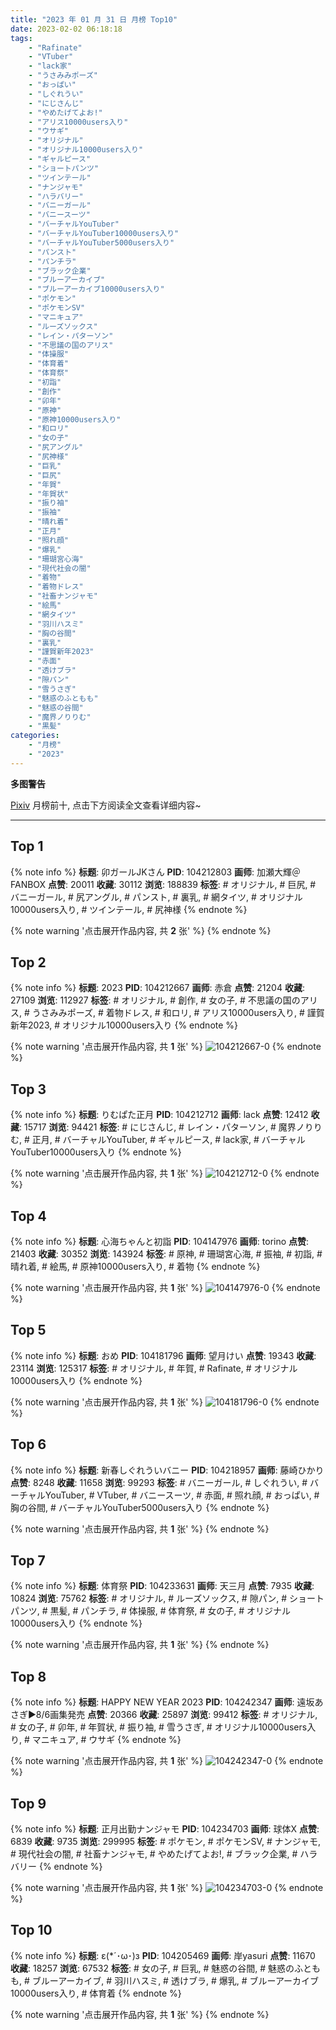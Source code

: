 ```yaml
---
title: "2023 年 01 月 31 日 月榜 Top10"
date: 2023-02-02 06:18:18
tags:
    - "Rafinate"
    - "VTuber"
    - "lack家"
    - "うさみみポーズ"
    - "おっぱい"
    - "しぐれうい"
    - "にじさんじ"
    - "やめたげてよお!"
    - "アリス10000users入り"
    - "ウサギ"
    - "オリジナル"
    - "オリジナル10000users入り"
    - "ギャルピース"
    - "ショートパンツ"
    - "ツインテール"
    - "ナンジャモ"
    - "ハラバリー"
    - "バニーガール"
    - "バニースーツ"
    - "バーチャルYouTuber"
    - "バーチャルYouTuber10000users入り"
    - "バーチャルYouTuber5000users入り"
    - "パンスト"
    - "パンチラ"
    - "ブラック企業"
    - "ブルーアーカイブ"
    - "ブルーアーカイブ10000users入り"
    - "ポケモン"
    - "ポケモンSV"
    - "マニキュア"
    - "ルーズソックス"
    - "レイン・パターソン"
    - "不思議の国のアリス"
    - "体操服"
    - "体育着"
    - "体育祭"
    - "初詣"
    - "創作"
    - "卯年"
    - "原神"
    - "原神10000users入り"
    - "和ロリ"
    - "女の子"
    - "尻アングル"
    - "尻神様"
    - "巨乳"
    - "巨尻"
    - "年賀"
    - "年賀状"
    - "振り袖"
    - "振袖"
    - "晴れ着"
    - "正月"
    - "照れ顔"
    - "爆乳"
    - "珊瑚宮心海"
    - "現代社会の闇"
    - "着物"
    - "着物ドレス"
    - "社畜ナンジャモ"
    - "絵馬"
    - "網タイツ"
    - "羽川ハスミ"
    - "胸の谷間"
    - "裏乳"
    - "謹賀新年2023"
    - "赤面"
    - "透けブラ"
    - "隙パン"
    - "雪うさぎ"
    - "魅惑のふともも"
    - "魅惑の谷間"
    - "魔界ノりりむ"
    - "黒髪"
categories:
    - "月榜"
    - "2023"
---
```


<i class="fa fa-triangle-exclamation"></i>**多图警告**<i class="fa fa-triangle-exclamation"></i>

[Pixiv](https://www.pixiv.net/) 月榜前十, 点击下方阅读全文查看详细内容~

<!-- more -->

---

## Top 1

{% note info %}
**标题**: 卯ガールJKさん
**PID**: 104212803 **画师**: 加瀬大輝＠FANBOX
**点赞**: 20011 **收藏**: 30112 **浏览**: 188839
**标签**: # オリジナル, # 巨尻, # バニーガール, # 尻アングル, # パンスト, # 裏乳, # 網タイツ, # オリジナル10000users入り, # ツインテール, # 尻神様
{% endnote %}

{% note warning '点击展开作品内容, 共 **2** 张' %}
{% endnote %}

## Top 2

{% note info %}
**标题**: 2023
**PID**: 104212667 **画师**: 赤倉
**点赞**: 21204 **收藏**: 27109 **浏览**: 112927
**标签**: # オリジナル, # 創作, # 女の子, # 不思議の国のアリス, # うさみみポーズ, # 着物ドレス, # 和ロリ, # アリス10000users入り, # 謹賀新年2023, # オリジナル10000users入り
{% endnote %}

{% note warning '点击展开作品内容, 共 **1** 张' %}
![104212667-0](https://i.pixiv.re/img-original/img/2023/01/04/00/00/23/104212667_p0.png)
{% endnote %}

## Top 3

{% note info %}
**标题**: りむぱた正月
**PID**: 104212712 **画师**: lack
**点赞**: 12412 **收藏**: 15717 **浏览**: 94421
**标签**: # にじさんじ, # レイン・パターソン, # 魔界ノりりむ, # 正月, # バーチャルYouTuber, # ギャルピース, # lack家, # バーチャルYouTuber10000users入り
{% endnote %}

{% note warning '点击展开作品内容, 共 **1** 张' %}
![104212712-0](https://i.pixiv.re/img-original/img/2023/01/04/00/00/34/104212712_p0.png)
{% endnote %}

## Top 4

{% note info %}
**标题**: 心海ちゃんと初詣
**PID**: 104147976 **画师**: torino
**点赞**: 21403 **收藏**: 30352 **浏览**: 143924
**标签**: # 原神, # 珊瑚宮心海, # 振袖, # 初詣, # 晴れ着, # 絵馬, # 原神10000users入り, # 着物
{% endnote %}

{% note warning '点击展开作品内容, 共 **1** 张' %}
![104147976-0](https://i.pixiv.re/img-original/img/2023/01/02/00/00/09/104147976_p0.jpg)
{% endnote %}

## Top 5

{% note info %}
**标题**: おめ
**PID**: 104181796 **画师**: 望月けい
**点赞**: 19343 **收藏**: 23114 **浏览**: 125317
**标签**: # オリジナル, # 年賀, # Rafinate, # オリジナル10000users入り
{% endnote %}

{% note warning '点击展开作品内容, 共 **1** 张' %}
![104181796-0](https://i.pixiv.re/img-original/img/2023/01/03/00/37/35/104181796_p0.png)
{% endnote %}

## Top 6

{% note info %}
**标题**: 新春しぐれういバニー
**PID**: 104218957 **画师**: 藤崎ひかり
**点赞**: 8248 **收藏**: 11658 **浏览**: 99293
**标签**: # バニーガール, # しぐれうい, # バーチャルYouTuber, # VTuber, # バニースーツ, # 赤面, # 照れ顔, # おっぱい, # 胸の谷間, # バーチャルYouTuber5000users入り
{% endnote %}

{% note warning '点击展开作品内容, 共 **1** 张' %}
{% endnote %}

## Top 7

{% note info %}
**标题**: 体育祭
**PID**: 104233631 **画师**: 天三月
**点赞**: 7935 **收藏**: 10824 **浏览**: 75762
**标签**: # オリジナル, # ルーズソックス, # 隙パン, # ショートパンツ, # 黒髪, # パンチラ, # 体操服, # 体育祭, # 女の子, # オリジナル10000users入り
{% endnote %}

{% note warning '点击展开作品内容, 共 **1** 张' %}
{% endnote %}

## Top 8

{% note info %}
**标题**: HAPPY NEW YEAR 2023
**PID**: 104242347 **画师**: 遠坂あさぎ▶8/6画集発売
**点赞**: 20366 **收藏**: 25897 **浏览**: 99412
**标签**: # オリジナル, # 女の子, # 卯年, # 年賀状, # 振り袖, # 雪うさぎ, # オリジナル10000users入り, # マニキュア, # ウサギ
{% endnote %}

{% note warning '点击展开作品内容, 共 **1** 张' %}
![104242347-0](https://i.pixiv.re/img-original/img/2023/01/05/00/00/24/104242347_p0.jpg)
{% endnote %}

## Top 9

{% note info %}
**标题**: 正月出勤ナンジャモ
**PID**: 104234703 **画师**: 球体X
**点赞**: 6839 **收藏**: 9735 **浏览**: 299995
**标签**: # ポケモン, # ポケモンSV, # ナンジャモ, # 現代社会の闇, # 社畜ナンジャモ, # やめたげてよお!, # ブラック企業, # ハラバリー
{% endnote %}

{% note warning '点击展开作品内容, 共 **1** 张' %}
![104234703-0](https://i.pixiv.re/img-original/img/2023/01/04/20/18/20/104234703_p0.png)
{% endnote %}

## Top 10

{% note info %}
**标题**: ε(*´･ω･)з
**PID**: 104205469 **画师**: 岸yasuri
**点赞**: 11670 **收藏**: 18257 **浏览**: 67532
**标签**: # 女の子, # 巨乳, # 魅惑の谷間, # 魅惑のふともも, # ブルーアーカイブ, # 羽川ハスミ, # 透けブラ, # 爆乳, # ブルーアーカイブ10000users入り, # 体育着
{% endnote %}

{% note warning '点击展开作品内容, 共 **1** 张' %}
{% endnote %}
